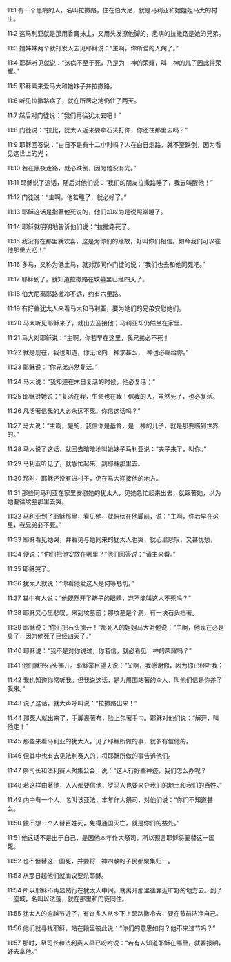 <a id="1"></a>11:1  有一个患病的人，名叫拉撒路，住在伯大尼，就是马利亚和她姐姐马大的村庄。  

<a id="2"></a>11:2  这马利亚就是那用香膏抹主，又用头发擦他脚的，患病的拉撒路是她的兄弟。  

<a id="3"></a>11:3  她姊妹两个就打发人去见耶稣说：“主啊，你所爱的人病了。”  

<a id="4"></a>11:4  耶稣听见就说：“这病不至于死，乃是为　神的荣耀，叫　神的儿子因此得荣耀。”  

<a id="5"></a>11:5  耶稣素来爱马大和她妹子并拉撒路，　  

<a id="6"></a>11:6  听见拉撒路病了，就在所居之地仍住了两天。  

<a id="7"></a>11:7  然后对门徒说：“我们再往犹太去吧！”  

<a id="8"></a>11:8  门徒说：“拉比，犹太人近来要拿石头打你，你还往那里去吗？”  

<a id="9"></a>11:9  耶稣回答说：“白日不是有十二小时吗？人在白日走路，就不至跌倒，因为看见这世上的光；  

<a id="10"></a>11:10  若在黑夜走路，就必跌倒，因为他没有光。”  

<a id="11"></a>11:11  耶稣说了这话，随后对他们说：“我们的朋友拉撒路睡了，我去叫醒他！”  

<a id="12"></a>11:12  门徒说：“主啊，他若睡了，就必好了。”  

<a id="13"></a>11:13  耶稣这话是指著他死说的，他们却以为是说照常睡了。  

<a id="14"></a>11:14  耶稣就明明地告诉他们说：“拉撒路死了。  

<a id="15"></a>11:15  我没有在那里就欢喜，这是为你们的缘故，好叫你们相信。如今我们可以往他那里去吧！”  

<a id="16"></a>11:16  多马，又称为低土马，就对那同作门徒的说：“我们也去和他同死吧。”  

<a id="17"></a>11:17  耶稣到了，就知道拉撒路在坟墓里已经四天了。　  

<a id="18"></a>11:18  伯大尼离耶路撒冷不远，约有六里路。  

<a id="19"></a>11:19  有好些犹太人来看马大和马利亚，要为她们的兄弟安慰她们。  

<a id="20"></a>11:20  马大听见耶稣来了，就出去迎接他；马利亚却仍然坐在家里。  

<a id="21"></a>11:21  马大对耶稣说：“主啊，你若早在这里，我兄弟必不死！  

<a id="22"></a>11:22  就是现在，我也知道，你无论向　神求甚么，　神也必赐给你。”  

<a id="23"></a>11:23  耶稣说：“你兄弟必然复活。”  

<a id="24"></a>11:24  马大说：“我知道在末日复活的时候，他必复活；”  

<a id="25"></a>11:25  耶稣对她说：“复活在我，生命也在我！信我的人，虽然死了，也必复活。  

<a id="26"></a>11:26  凡活著信我的人必永远不死。你信这话吗？”  

<a id="27"></a>11:27  马大说：“主啊，是的，我信你是基督，是　神的儿子，就是那要临到世界的。”  

<a id="28"></a>11:28  马大说了这话，就回去暗暗地叫她妹子马利亚说：“夫子来了，叫你。”  

<a id="29"></a>11:29  马利亚听见了，就急忙起来，到耶稣那里去。  

<a id="30"></a>11:30  那时，耶稣还没有进村子，仍在马大迎接他的地方。  

<a id="31"></a>11:31  那些同马利亚在家里安慰她的犹太人，见她急忙起来出去，就跟著她，以为她要往坟墓那里去哭。  

<a id="32"></a>11:32  马利亚到了耶稣那里，看见他，就俯伏在他脚前，说：“主啊，你若早在这里，我兄弟必不死。”  

<a id="33"></a>11:33  耶稣看见她哭，并看见与她同来的犹太人也哭，就心里悲叹，又甚忧愁，  

<a id="34"></a>11:34  便说：“你们把他安放在哪里？”他们回答说：“请主来看。”  

<a id="35"></a>11:35  耶稣哭了。  

<a id="36"></a>11:36  犹太人就说：“你看他爱这人是何等恳切。”  

<a id="37"></a>11:37  其中有人说：“他既然开了瞎子的眼睛，岂不能叫这人不死吗？”  

<a id="38"></a>11:38  耶稣又心里悲叹，来到坟墓前；那坟墓是个洞，有一块石头挡著。  

<a id="39"></a>11:39  耶稣说：“你们把石头挪开！”那死人的姐姐马大对他说：“主啊，他现在必是臭了，因为他死了已经四天了。”  

<a id="40"></a>11:40  耶稣说：“我不是对你说过，你若信，就必看见　神的荣耀吗？”  

<a id="41"></a>11:41  他们就把石头挪开。耶稣举目望天说：“父啊，我感谢你，因为你已经听我；  

<a id="42"></a>11:42  我也知道你常听我。但我说这话，是为周围站著的众人，叫他们信是你差了我来。”  

<a id="43"></a>11:43  说了这话，就大声呼叫说：“拉撒路出来！”  

<a id="44"></a>11:44  那死人就出来了，手脚裹著布，脸上包著手巾。耶稣对他们说：“解开，叫他走！”  

<a id="45"></a>11:45  那些来看马利亚的犹太人，见了耶稣所做的事，就多有信他的。  

<a id="46"></a>11:46  但其中也有去见法利赛人的，将耶稣所做的事告诉他们。  

<a id="47"></a>11:47  祭司长和法利赛人聚集公会，说：“这人行好些神迹，我们怎么办呢？  

<a id="48"></a>11:48  若这样由著他，人人都要信他，罗马人也要来夺我们的地土和我们的百姓。”  

<a id="49"></a>11:49  内中有一个人，名叫该亚法，本年作大祭司，对他们说：“你们不知道甚么。  

<a id="50"></a>11:50  独不想一个人替百姓死，免得通国灭亡，就是你们的益处。”  

<a id="51"></a>11:51  他这话不是出于自己，是因他本年作大祭司，所以预言耶稣将要替这一国死。  

<a id="52"></a>11:52  也不但替这一国死，并要将　神四散的子民都聚集归一。  

<a id="53"></a>11:53  从那日起他们就商议要杀耶稣。  

<a id="54"></a>11:54  所以耶稣不再显然行在犹太人中间，就离开那里往靠近旷野的地方去。到了一座城，名叫以法莲，就在那里和门徒同住。  

<a id="55"></a>11:55  犹太人的逾越节近了，有许多人从乡下上耶路撒冷去，要在节前洁净自己。  

<a id="56"></a>11:56  他们就寻找耶稣，站在殿里彼此说：“你们的意思如何？他不来过节吗？”  

<a id="57"></a>11:57  那时，祭司长和法利赛人早已吩咐说：“若有人知道耶稣在哪里，就要报明，好去拿他。”  
